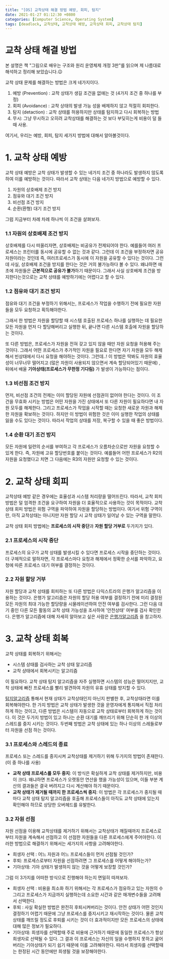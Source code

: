 ```yaml
---
title: "[OS] 교착상태 해결 방법 예방, 회피, 탐지"
date: 2021-01-27 01:12:30 +0800
categories: [Computer Science, Operating System]
tags: [deadlock, 교착상태, 교착상태 예방, 교착상태 회피, 교착상태 탐지]  
---
```




# 교착 상태 해결 방법

본 설명은 책 "그림으로 배우는 구조와 원리 운영체제 개정 3판"를 읽으며 제 나름대로 해석하고 정리해 보았습니다.😉

교착 상태 문제를 해결하는 방법은 크게 네가지이다.

1. 예방 (Prevention) : 교착 상태가 생길 조건을 없애는 것 (4가지 조건 중 하나를 부정)
2. 회피 (Avoidance) : 교착 상태의 발생 가능 성을 배제하지 않고 적절히 회피한다.
3. 탐지 (detaction) : 교착 상태를 허용하지만 상태를 탐지하고 다시 회복하는 방법
4. 무시: 그냥 무시하고 오히려 교착상태를 해결하는 것 보다 부딪히는게 비용이 덜 들때 사용.  

여기서, 우리는 예방, 회피, 탐지 세가지 방법에 대해서 알아볼것이다.

# 1. 교착 상태 예방

교착 상태 예방은 교착 상태가 발생할 수 있는 네가지 조건 중 하나라도 발생하지 않도록 하여 이를 예방하는 것이다. 따라서 교착 상태는 다음 네가지 방법으로 예방할 수 있다.

1. 자원의 상호배제 조건 방지
2. 점유와 대기 조건 방지
3. 비선점 조건 방지
4. 순환(환형) 대기 조건 방지

그럼 지금부터 차례 차례 하나씩 이 조건을 살펴보자.

### 1.1 자원의 상호배제 조건 방지

상호배제를 다시 떠올리자면, 상호배제는 비공유가 전제되어야 한다. 예를들어 여러 프로세스는 프린터를 동시에 공유할 수 없는 것과 같다. 그런데 이 조건을 부정하자면 공유 자원이라는 것인데 즉, 여러프로세스가 동시에 이 자원을 공유할 수 있다는 것이다. 그런데 사실, 상호배제 조건을 방지를 한다는 것은 거의 불가능하다 볼 수 있다. 왜냐하면 애초에 자원들은 **근본적으로 공유가 불가**하기 때문이다. 그래서 사실 상호배제 조건을 방지한다는것으로는 교착 상태를 예방하기에는 어렵다고 할 수 있다.

### 1.2 점유와 대기 조건 방지

점유와 대기 조건을 부정하기 위해서는, 프로세스가 작업을 수행하기 전에 필요한 자원들을 모두 요청하고 획득해야한다. 

그래서 한 방법은 자원을 할당할 때 시스템 호출된 프로세스 하나를 실행하는 데 필요한 모든 자원을 먼저 다 할당해버리고 실행한 뒤, 끝나면 다른 시스템 호출에 자원을 할당하는 것이다.

또 다른 방법은, 프로세스가 자원을 전혀 갖고 있지 않을 때만 자원 요청을 허용해 주는 것이다. 그래서 어떤 프로세스가 추가적인 자원을 필요로 한다면 자기 자원을 모두 해제해서 빈상태에서 다시 요청을 해야하는 것이다. 그런데..! 이 방법은 딱봐도 자원의 효율성이 너무너무 떨어지고 (많은 자원이 사용되지 않으면서 계속 할당되어있기 때문에) , 뒤에서 배울 **기아상태(프로세스가 무한정 기다림)** 가 발생이 가능하다는 점이다.

### 1.3 비선점 조건 방지

먼저, 비선점 조건의 전제는 이미 할당된 자원에 선점권이 없어야 한다는 것이다. 이 조건을 무효화 시키눈 방법은 어떤 자원을 가진 상태에서 또 다른 자원이 필요하다면 내 자원 모두를 해제한다. 그리고 프로세스가 작업을 시작할 때는 요청한 새로운 자원과 해제한 자원을 확보하는 것이다. 하지만 이 방법이 위험한 것은 이미 실행한 작업의 상태를 잃을 수도 있다는 것이다. 따라서 작업의  상태를 저장, 복구할 수 있을 때 좋은 방법이다.

### 1.4 순환 대기 조건 방지

모든 자원에 일련의 순서를 부여하고 각 프로세스가 오름차순으로만 자원을 요청할 수 있게 한다. 즉, 자원에 고유 할당번호를 붙이는 것이다. 예를들어 어떤 프로세스가 R2의 자원을 요청했다고 치면 그 다음에는 R3의 자원만 요청할 수 있는 것이다. 

# 2. 교착 상태 회피

교착상태 예방 같은 경우에는 효율성과 시스템 처리량을 떨어뜨린다. 따라서, 교착 회피 방법은 덜 엄격한 조건을 요구하여 자원을 더 효율적으로 사용하는 것이 목적이다. 교착 상태 회피 방법은 위험 구역을 파악하여 자원을 할당하는 방법이다. 여기서 위험 구역이란, 아직 교착상태는 아니지만 자원 할당 시 교착 상태가 일어날 수 있는 구역을 말한다.

교착 상태 회피 방법에는 **프로세스의 시작 중단**과 **자원 할당 거부로** 두가지가 있다.

### 2.1 프로세스의 시작 중단

프로세스의 요구가 교착 상태를 발생시킬 수 있다면 프로세스 시작을 중단하는 것이다. 더 구체적으로 말하자면, 각 프로세스마다 요청과 해제에서 정확한 순서를 파악하고, 요청에 따른 프로세스 대기 여부를 결정하는 것이다. 

### 2.2 자원 할당 거부

자원 할당과 교착 상태를 회피하는 또 다른 방법은 다익스트라의 은행가 알고리즘을 이용하는 것이다. 은행가 알고리즘은 자원의 할당 허용 여부를 결정하기 전에 미리 결정된 모든 자원의 최대 가능한 할당량을 시물레이션하여 안전 여부를 검사한다. 그런 다음 대기 중인 다른 모든 활동의 교착 상태 가능성을 조사하여 '안전상태' 여부를 검사 확인한다. 은행가 알고리즘에 대해 자세히 알아보고 싶은 사람은 [은행가알고리즘](https://hoyeonkim795.github.io/posts/bankers) 을 참고하자.

# 3. 교착 상태 회복

교착 상태를 회복하기 위해서는 

- 시스템 상태를 검사하는 교착 상태 알고리즘
- 교착 상태에서 회복시키는 알고리즘

이 필요하다. 교착 상태 탐지 알고리즘을 자주 실행하면 시스템의 성능은 떨어지지만, 교착 상태에 빠진 프로세스를 빨리 발견하여 자원의 유휴 상태를 방지할 수 있다.

[탐지알고리즘](https://hoyeonkim795.github.io/posts/%ED%83%90%EC%A7%80%EC%95%8C%EA%B3%A0%EB%A6%AC%EC%A6%98/) 통해서 현재 상태가 교착상태인지 아닌지 판별한 후, 교착상태라면 이를 회복해야한다. 한 가지 방법은 교착 상태가 발생한 것을 운영자에게 통지해서 직접 처리하게 하는 것이고, 다른 방법은 시스템이 자동으로 교착 상태로부터 회복하게 하는 것이다. 이 것은 두가지 방법이 있고 하나는 순환 대기를 깨뜨리기 위해 단순히 한 개 이상의 스레드를 중지 시키는 것이다. 두번째 방법은 교착 상태에 있는 하나 이상의 스레들로부터 자원을 선점 하는 것이다.

### 3.1 프로세스와 스레드의 종료

프로세스 또는 스레드를 중지시켜 교착상태를 제거하기 위해 두가지의 방법이 존재한다. (이 중 하나를 사용)

- **교착 상태 프로세스를 모두 중지**: 이 방식은 확실하게 교착 상태를 제거하지만, 비용이 크다. 왜냐하면 프로세스가 오랫동안 연산을 했을 가능성이 있으며, 이들 부분 계산의 결과들은 결국 버려지고 다시 계산해야 하기 때문이다.
- **교착 상태가 제거될 때까지 한 프로세스씩 중지**: 이 방법은 각 프로세스가 중지될 때 마다 교착 상태 탐지 알고리즘을 호출해 프로세스들이 아직도 교착 상태에 있는지 확인해야 하므로 상당한 오버헤드를 유발한다. 

### 3.2 자원 선점

자원 선점을 이용해 교착상태를 제거하기 위해서는 교착상태가 깨질때까지 프로세스로부터 자원을 계속해서 선점하고 이 선점한 자원들을 다른 프로세스에게 주어야한다. 이러한 방법으로 해결하기 위해서는 세가지의 사항을 고려해야한다.

- 희생자 선택 : 어느 자원과 어느 프로세스들이 먼저 선점될 것인가?
- 후퇴: 프로세스로부터 자원을 선점하려면 그 프로세스를 어떻게 해야하는가?
- 기아상태: 기아 상태가 발생하지 않는 것을 어떻게 보장할 것인가?

그럼 이 3가지를 어떠한 방식으로 진행해야 하는지 면밀히  따져보자.

- 희생자 선택 : 비용을 최소화 하기 위해서는 각 프로세스가 점유하고 있는 자원의 수 그리고 프로세스가 지금까지 실행하는데 소요한 시간과 같은 매개변수들을 고려해서 선택한다.
- 후퇴 : 사실 확실한 방법은 완전히 후퇴시켜버리는 것이다. 안전 상태가 어떤 것인지 결정하기 어렵기 때문에 그냥 프로세스를 중지시키고 재시작하는 것이다. 물론 교착상태를 깨뜨릴 정도로 후퇴를 시키는 것이 더 효과적이지만 모든 프로세스의 상태에 대해 많은 정보가 필요하다.
- 기아상태: 희생자를 선택할때 주로 비용에 근거하기 때문에 동일한 프로세스가 항상 희생자로 선택될 수 있다. 그 결과 이 프로세스는 자신의 일을 수행하지 못하고 굶어버리는 기아상태가 되기 쉽기 때문에 이를 고려해야한다. 따라서 희생자를 선택할때는 한정된 시간 동안에만 희생될 것을 보장해야한다. 